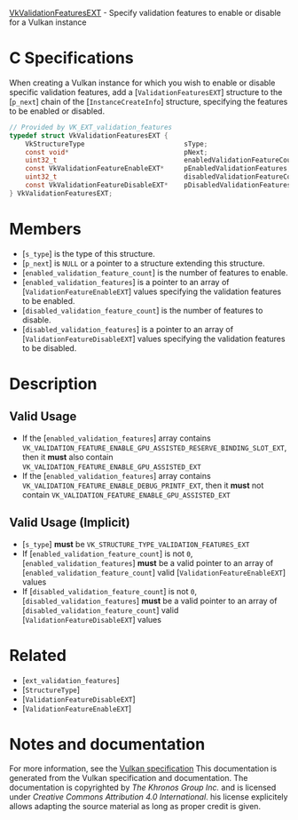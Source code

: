 [VkValidationFeaturesEXT](https://www.khronos.org/registry/vulkan/specs/1.3-extensions/man/html/VkValidationFeaturesEXT.html) - Specify validation features to enable or disable for a Vulkan instance

# C Specifications
When creating a Vulkan instance for which you wish to enable or disable
specific validation features, add a [`ValidationFeaturesEXT`] structure
to the [`p_next`] chain of the [`InstanceCreateInfo`] structure,
specifying the features to be enabled or disabled.
```c
// Provided by VK_EXT_validation_features
typedef struct VkValidationFeaturesEXT {
    VkStructureType                         sType;
    const void*                             pNext;
    uint32_t                                enabledValidationFeatureCount;
    const VkValidationFeatureEnableEXT*     pEnabledValidationFeatures;
    uint32_t                                disabledValidationFeatureCount;
    const VkValidationFeatureDisableEXT*    pDisabledValidationFeatures;
} VkValidationFeaturesEXT;
```

# Members
- [`s_type`] is the type of this structure.
- [`p_next`] is `NULL` or a pointer to a structure extending this structure.
- [`enabled_validation_feature_count`] is the number of features to enable.
- [`enabled_validation_features`] is a pointer to an array of [`ValidationFeatureEnableEXT`] values specifying the validation features to be enabled.
- [`disabled_validation_feature_count`] is the number of features to disable.
- [`disabled_validation_features`] is a pointer to an array of [`ValidationFeatureDisableEXT`] values specifying the validation features to be disabled.

# Description
## Valid Usage
-    If the [`enabled_validation_features`] array contains `VK_VALIDATION_FEATURE_ENABLE_GPU_ASSISTED_RESERVE_BINDING_SLOT_EXT`, then it  **must**  also contain `VK_VALIDATION_FEATURE_ENABLE_GPU_ASSISTED_EXT`
-    If the [`enabled_validation_features`] array contains `VK_VALIDATION_FEATURE_ENABLE_DEBUG_PRINTF_EXT`, then it  **must**  not contain `VK_VALIDATION_FEATURE_ENABLE_GPU_ASSISTED_EXT`

## Valid Usage (Implicit)
-  [`s_type`] **must**  be `VK_STRUCTURE_TYPE_VALIDATION_FEATURES_EXT`
-    If [`enabled_validation_feature_count`] is not `0`, [`enabled_validation_features`] **must**  be a valid pointer to an array of [`enabled_validation_feature_count`] valid [`ValidationFeatureEnableEXT`] values
-    If [`disabled_validation_feature_count`] is not `0`, [`disabled_validation_features`] **must**  be a valid pointer to an array of [`disabled_validation_feature_count`] valid [`ValidationFeatureDisableEXT`] values

# Related
- [`ext_validation_features`]
- [`StructureType`]
- [`ValidationFeatureDisableEXT`]
- [`ValidationFeatureEnableEXT`]

# Notes and documentation
For more information, see the [Vulkan specification](https://www.khronos.org/registry/vulkan/specs/1.3-extensions/html/vkspec.html)
This documentation is generated from the Vulkan specification and documentation.
The documentation is copyrighted by *The Khronos Group Inc.* and is licensed under *Creative Commons Attribution 4.0 International*.
his license explicitely allows adapting the source material as long as proper credit is given.
        